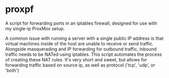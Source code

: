 # proxpf
A script for forwarding ports in an iptables firewall, designed for use with my single-ip ProxMox setup.

A common issue with running a server with a single public IP address is that virtual machines inside of the host are unable to receive or send traffic. Alongside masquerading and IP forwarding for outbound traffic, inbound traffic needs to be NATed using iptables. This script automates the process of creating these NAT rules. It's very short and sweet, but allows for forwarding traffic based on source ip, as well as protocol ('tcp', 'udp', or 'both')
